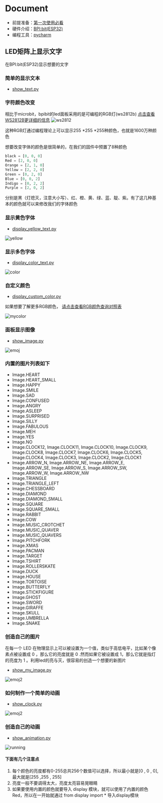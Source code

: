 # Document
- 前提准备：[第一次使用必看](https://github.com/aJantes/Initialize-the-board/blob/master/readme.md)
- 硬件介绍：[BPI:bit(ESP32)](https://github.com/aJantes/introduce-bpi-bit/blob/master/readme.md)
- 编程工具：[pycharm](https://github.com/aJantes/use-pycharm/blob/master/readme.md)
## LED矩阵上显示文字
在BPI:bit(ESP32)显示想要的文字


### 简单的显示文本

- [show_text.py](https://github.com/aJantes/rolling_text/blob/master/show_text.py)



### 字符颜色改变
 相比于microbit，bpibit的led面板采用的是可编程的RGB灯(ws2812b)
 [点击查看WS2812B更详细的信息](https://github.com/BPI-STEAM/BPI-BIT/blob/master/doc/WS2812B.pdf)
 ![ws2812](rollingText_album/ws2812.png)

这种RGB灯通过编程理论上可以显示255 *255 *255种颜色，也就是1600万种颜色


想要改变字体的颜色是很简单的，在我们的固件中预置了8种颜色

```Python
black = [0, 0, 0]   
Red = [2, 0, 0]
Orange = [2, 1, 0]
Yellow = [2, 2, 0]
Green = [0, 2, 0]
Blue = [0, 0, 2]
Indigo = [0, 2, 2]
Purple = [2, 0, 2]
```
分别是黑（灯熄灭，注意大小写）、红、橙、黄、绿、蓝、靛、紫。有了这几种基本的颜色就可以来修改我们的字体颜色



### 显示黄色字体
- [display_yellow_text.py](https://github.com/aJantes/rolling_text/blob/master/display_yellow_text.py)


![yellow](rollingText_album/yellow.gif)

### 显示多色字体
- [display_color_text.py](https://github.com/aJantes/rolling_text/blob/master/display_color_text.py)

![color](rollingText_album/color.gif)

### 自定义颜色
  
- [display_custom_color.py](https://github.com/aJantes/rolling_text/blob/master/display_custom_color.py)

如果想要了解更多RGB颜色， [请点击查看RGB颜色查询对照表](http://tool.oschina.net/commons?type=3)



![mycolor](rollingText_album/mycolor.gif)


### 面板显示图像


- [show_image.py](https://github.com/aJantes/rolling_text/blob/master/show_image.py)

![emoj](rollingText_album/emoj.jpg)

### 内置的图片列表如下

- Image.HEART
- Image.HEART_SMALL
- Image.HAPPY
- Image.SMILE
- Image.SAD
- Image.CONFUSED
- Image.ANGRY
- Image.ASLEEP
- Image.SURPRISED
- Image.SILLY
- Image.FABULOUS
- Image.MEH
- Image.YES
- Image.NO
- Image.CLOCK12, Image.CLOCK11, Image.CLOCK10, Image.CLOCK9, Image.CLOCK8, Image.CLOCK7, Image.CLOCK6, Image.CLOCK5, Image.CLOCK4, Image.CLOCK3, Image.CLOCK2, Image.CLOCK1
- Image.ARROW_N, Image.ARROW_NE, Image.ARROW_E, Image.ARROW_SE, Image.ARROW_S, Image.ARROW_SW, Image.ARROW_W, Image.ARROW_NW
- Image.TRIANGLE
- Image.TRIANGLE_LEFT
- Image.CHESSBOARD
- Image.DIAMOND
- Image.DIAMOND_SMALL
- Image.SQUARE
- Image.SQUARE_SMALL
- Image.RABBIT
- Image.COW
- Image.MUSIC_CROTCHET
- Image.MUSIC_QUAVER
- Image.MUSIC_QUAVERS
- Image.PITCHFORK
- Image.XMAS
- Image.PACMAN
- Image.TARGET
- Image.TSHIRT
- Image.ROLLERSKATE
- Image.DUCK
- Image.HOUSE
- Image.TORTOISE
- Image.BUTTERFLY
- Image.STICKFIGURE
- Image.GHOST
- Image.SWORD
- Image.GIRAFFE
- Image.SKULL
- Image.UMBRELLA
- Image.SNAKE

### 创造自己的图片

在每一个 LED 在物理显示上可以被设置为一个值，类似于高低电平，比如某个像素点被设置成 0 ，那么它的亮度就是 0 .然而如果它被设置成 1，那么它就是指灯的亮度为 1 。利用led的亮与灭，很容易的创造一个想要的新图片
- [show_my_image.py](https://github.com/aJantes/rolling_text/blob/master/show_my_image.py)

![emoj2](rollingText_album/emoj2.jpg)



### 如何制作一个简单的动画

- [show_clock.py](https://github.com/aJantes/rolling_text/blob/master/show_clock.py)

![emoj2](rollingText_album/mycolor.gif)

### 创造自己的动画
- [show_animation.py](https://github.com/aJantes/rolling_text/blob/master/show_animation.py)

![running](rollingText_album/love.gif)


#### 下面有几个注意点

1. 每个颜色的亮度都有0-255总共256个数值可以选择，所以最小就是[0 , 0 , 0],最大就是[255 ,255 , 255]
2. 亮度一般不要调得太大，亮度太亮容易晃眼睛
3. 如果要使用内置的颜色就要导入 display 模块，就可以使用了内置的颜色Red，所以在一开始就通过 from display import *  导入display模块


